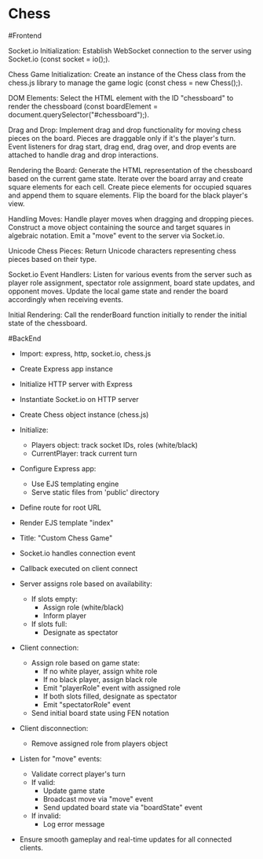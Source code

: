 # Chess
#Frontend


Socket.io Initialization:
Establish WebSocket connection to the server using Socket.io (const socket = io();).

Chess Game Initialization:
Create an instance of the Chess class from the chess.js library to manage the game logic (const chess = new Chess();).

DOM Elements:
Select the HTML element with the ID "chessboard" to render the chessboard (const boardElement = document.querySelector("#chessboard");).

Drag and Drop:
Implement drag and drop functionality for moving chess pieces on the board.
Pieces are draggable only if it's the player's turn.
Event listeners for drag start, drag end, drag over, and drop events are attached to handle drag and drop interactions.

Rendering the Board:
Generate the HTML representation of the chessboard based on the current game state.
Iterate over the board array and create square elements for each cell.
Create piece elements for occupied squares and append them to square elements.
Flip the board for the black player's view.

Handling Moves:
Handle player moves when dragging and dropping pieces.
Construct a move object containing the source and target squares in algebraic notation.
Emit a "move" event to the server via Socket.io.

Unicode Chess Pieces:
Return Unicode characters representing chess pieces based on their type.

Socket.io Event Handlers:
Listen for various events from the server such as player role assignment, spectator role assignment, board state updates, and opponent moves.
Update the local game state and render the board accordingly when receiving events.

Initial Rendering:
Call the renderBoard function initially to render the initial state of the chessboard.



#BackEnd
- Import: express, http, socket.io, chess.js

- Create Express app instance
- Initialize HTTP server with Express
- Instantiate Socket.io on HTTP server

- Create Chess object instance (chess.js)

- Initialize:
    - Players object: track socket IDs, roles (white/black)
    - CurrentPlayer: track current turn

- Configure Express app:
    - Use EJS templating engine
    - Serve static files from 'public' directory

- Define route for root URL
- Render EJS template "index"
- Title: "Custom Chess Game"

- Socket.io handles connection event
- Callback executed on client connect
- Server assigns role based on availability:
    - If slots empty:
        - Assign role (white/black)
        - Inform player
    - If slots full:
        - Designate as spectator

- Client connection:
    - Assign role based on game state:
        - If no white player, assign white role
        - If no black player, assign black role
        - Emit "playerRole" event with assigned role
        - If both slots filled, designate as spectator
        - Emit "spectatorRole" event
    - Send initial board state using FEN notation

- Client disconnection:
    - Remove assigned role from players object

- Listen for "move" events:
    - Validate correct player's turn
    - If valid:
        - Update game state
        - Broadcast move via "move" event
        - Send updated board state via "boardState" event
    - If invalid:
        - Log error message

- Ensure smooth gameplay and real-time updates for all connected clients.

 

